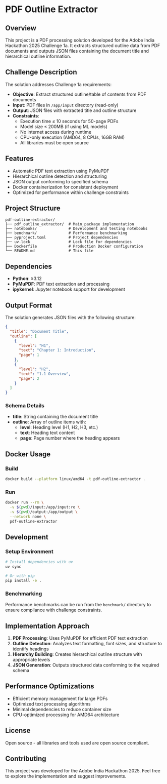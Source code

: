 # PDF Outline Extractor

## Overview
This project is a PDF processing solution developed for the Adobe India Hackathon 2025 Challenge 1a. It extracts structured outline data from PDF documents and outputs JSON files containing the document title and hierarchical outline information.

## Challenge Description
The solution addresses Challenge 1a requirements:
- **Objective**: Extract structured outline/table of contents from PDF documents
- **Input**: PDF files in `/app/input` directory (read-only)
- **Output**: JSON files with extracted title and outline structure
- **Constraints**: 
  - Execution time ≤ 10 seconds for 50-page PDFs
  - Model size ≤ 200MB (if using ML models)
  - No internet access during runtime
  - CPU-only execution (AMD64, 8 CPUs, 16GB RAM)
  - All libraries must be open source

## Features
- Automatic PDF text extraction using PyMuPDF
- Hierarchical outline detection and structuring
- JSON output conforming to specified schema
- Docker containerization for consistent deployment
- Optimized for performance within challenge constraints

## Project Structure
```
pdf-outline-extractor/
├── pdf_outline_extractor/  # Main package implementation
├── notebooks/              # Development and testing notebooks
├── benchmark/              # Performance benchmarking
├── pyproject.toml          # Project dependencies
├── uv.lock                 # Lock file for dependencies
├── Dockerfile              # Production Docker configuration
└── README.md               # This file
```


## Dependencies
- **Python**: ≥3.12
- **PyMuPDF**: PDF text extraction and processing
- **ipykernel**: Jupyter notebook support for development

## Output Format
The solution generates JSON files with the following structure:
```json
{
  "title": "Document Title",
  "outline": [
    {
      "level": "H1",
      "text": "Chapter 1: Introduction",
      "page": 1
    },
    {
      "level": "H2", 
      "text": "1.1 Overview",
      "page": 2
    }
  ]
}
```

### Schema Details
- **title**: String containing the document title
- **outline**: Array of outline items with:
  - **level**: Heading level (H1, H2, H3, etc.)
  - **text**: Heading text content
  - **page**: Page number where the heading appears

## Docker Usage

### Build
```bash
docker build --platform linux/amd64 -t pdf-outline-extractor .
```

### Run
```bash
docker run --rm \
  -v $(pwd)/input:/app/input:ro \
  -v $(pwd)/output:/app/output \
  --network none \
  pdf-outline-extractor
```

## Development

### Setup Environment
```bash
# Install dependencies with uv
uv sync

# Or with pip
pip install -e .
```

### Benchmarking
Performance benchmarks can be run from the `benchmark/` directory to ensure compliance with challenge constraints.

## Implementation Approach
1. **PDF Processing**: Uses PyMuPDF for efficient PDF text extraction
2. **Outline Detection**: Analyzes text formatting, font sizes, and structure to identify headings
3. **Hierarchy Building**: Creates hierarchical outline structure with appropriate levels
4. **JSON Generation**: Outputs structured data conforming to the required schema

## Performance Optimizations
- Efficient memory management for large PDFs
- Optimized text processing algorithms
- Minimal dependencies to reduce container size
- CPU-optimized processing for AMD64 architecture

## License
Open source - all libraries and tools used are open source compliant.

## Contributing
This project was developed for the Adobe India Hackathon 2025. Feel free to explore the implementation and suggest improvements.